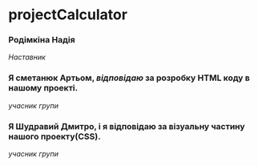 # projectCalculator
### Родімкіна Надія
*Наставник*
### **Я сметанюк Артьом**, _відповідаю_ за розробку HTML коду в нашому проекті.
*учасник групи*
### Я Шудравий Дмитро, і я відповідаю за візуальну частину нашого проекту(CSS).
*учасник групи*
